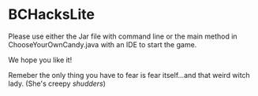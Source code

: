 # BCHacksLite
Please use either the Jar file with command line or the main method in ChooseYourOwnCandy.java with an IDE to start the game. 

We hope you like it!

Remeber the only thing you have to fear is fear itself...and that weird witch lady. (She's creepy *shudders*)
